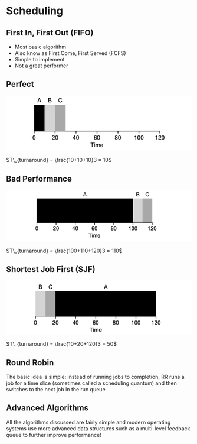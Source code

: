 # Scheduling

## First In, First Out (FIFO)

- Most basic algorithm
- Also know as First Come, First Served (FCFS)
- Simple to implement
- Not a great performer

## Perfect

![Perfect](images/fcfs-perfect.png)

$T\_{turnaround} = \frac{10+10+10}3 = 10$

## Bad Performance

![Bad](images/fcfs-worst.png)

$T\_{turnaround} = \frac{100+110+120}3 = 110$

## Shortest Job First (SJF)

![SJF](images/sjf.png)

$T\_{turnaround} = \frac{10+20+120}3 = 50$

## Round Robin

The basic idea is simple: instead of running jobs to completion, RR runs
a job for a time slice (sometimes called a scheduling quantum) and then
switches to the next job in the run queue

## Advanced Algorithms

All the algorithms discussed are fairly simple and modern operating
systems use more advanced data structures such as a multi-level feedback
queue to further improve performance!
